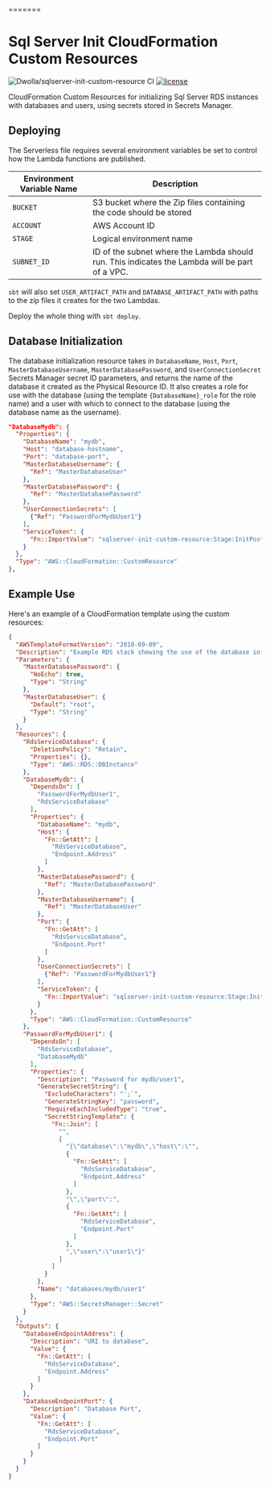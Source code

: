 =======
# Sql Server Init CloudFormation Custom Resources

![Dwolla/sqlserver-init-custom-resource CI](https://github.com/Dwolla/sqlserver-init-custom-resource/actions/workflows/ci.yml/badge.svg)
[![license](https://img.shields.io/github/license/Dwolla/sqlserver-init-custom-resource.svg?style=flat-square)]()

CloudFormation Custom Resources for initializing Sql Server RDS instances with databases and users, using secrets stored in Secrets Manager.

## Deploying

The Serverless file requires several environment variables be set to control how the Lambda functions are published.

| Environment Variable Name | Description |
|---------------------------|-------------|
|`BUCKET`|S3 bucket where the Zip files containing the code should be stored|
|`ACCOUNT`|AWS Account ID|
|`STAGE`|Logical environment name|
|`SUBNET_ID`|ID of the subnet where the Lambda should run. This indicates the Lambda will be part of a VPC.|

`sbt` will also set `USER_ARTIFACT_PATH` and `DATABASE_ARTIFACT_PATH` with paths to the zip files it creates for
the two Lambdas.

Deploy the whole thing with `sbt deploy`.

## Database Initialization

The database initialization resource takes in `DatabaseName`, `Host`, `Port`,
`MasterDatabaseUsername`, `MasterDatabasePassword`, and `UserConnectionSecret` 
Secrets Manager secret ID parameters, and returns the name of the database it 
created as the Physical Resource ID. It also creates a role for use with the 
database (using the template `{DatabaseName}_role` for the role name) and a 
user with which to connect to the database (using the database name as
the username).

```json
"DatabaseMydb": {
  "Properties": {
    "DatabaseName": "mydb",
    "Host": "database-hostname",
    "Port": "database-port",
    "MasterDatabaseUsername": {
      "Ref": "MasterDatabaseUser"
    },
    "MasterDatabasePassword": {
      "Ref": "MasterDatabasePassword"
    },
    "UserConnectionSecrets": [
      {"Ref": "PasswordForMydbUser1"}
    ],
    "ServiceToken": {
      "Fn::ImportValue": "sqlserver-init-custom-resource:Stage:InitPostgresDatabaseArn"
    }
  },
  "Type": "AWS::CloudFormation::CustomResource"
},
```

## Example Use

Here's an example of a CloudFormation template using the custom resources:

```json
{
  "AWSTemplateFormatVersion": "2010-09-09",
  "Description": "Example RDS stack showing the use of the database initialization custom resources",
  "Parameters": {
    "MasterDatabasePassword": {
      "NoEcho": true,
      "Type": "String"
    },
    "MasterDatabaseUser": {
      "Default": "root",
      "Type": "String"
    }
  },
  "Resources": {
    "RdsServiceDatabase": {
      "DeletionPolicy": "Retain",
      "Properties": {},
      "Type": "AWS::RDS::DBInstance"
    },
    "DatabaseMydb": {
      "DependsOn": [
        "PasswordForMydbUser1",
        "RdsServiceDatabase"
      ],
      "Properties": {
        "DatabaseName": "mydb",
        "Host": {
          "Fn::GetAtt": [
            "RdsServiceDatabase",
            "Endpoint.Address"
          ]
        },
        "MasterDatabasePassword": {
          "Ref": "MasterDatabasePassword"
        },
        "MasterDatabaseUsername": {
          "Ref": "MasterDatabaseUser"
        },
        "Port": {
          "Fn::GetAtt": [
            "RdsServiceDatabase",
            "Endpoint.Port"
          ]
        },
        "UserConnectionSecrets": [
          {"Ref": "PasswordForMydbUser1"}
        ],
        "ServiceToken": {
          "Fn::ImportValue": "sqlserver-init-custom-resource:Stage:InitPostgresDatabaseArn"
        }
      },
      "Type": "AWS::CloudFormation::CustomResource"
    },
    "PasswordForMydbUser1": {
      "DependsOn": [
        "RdsServiceDatabase",
        "DatabaseMydb"
      ],
      "Properties": {
        "Description": "Password for mydb/user1",
        "GenerateSecretString": {
          "ExcludeCharacters": "';`",
          "GenerateStringKey": "password",
          "RequireEachIncludedType": "true",
          "SecretStringTemplate": {
            "Fn::Join": [
              "",
              [
                "{\"database\":\"mydb\",\"host\":\"",
                {
                  "Fn::GetAtt": [
                    "RdsServiceDatabase",
                    "Endpoint.Address"
                  ]
                },
                "\",\"port\":",
                {
                  "Fn::GetAtt": [
                    "RdsServiceDatabase",
                    "Endpoint.Port"
                  ]
                },
                ",\"user\":\"user1\"}"
              ]
            ]
          }
        },
        "Name": "databases/mydb/user1"
      },
      "Type": "AWS::SecretsManager::Secret"
    }
  },
  "Outputs": {
    "DatabaseEndpointAddress": {
      "Description": "URI to database",
      "Value": {
        "Fn::GetAtt": [
          "RdsServiceDatabase",
          "Endpoint.Address"
        ]
      }
    },
    "DatabaseEndpointPort": {
      "Description": "Database Port",
      "Value": {
        "Fn::GetAtt": [
          "RdsServiceDatabase",
          "Endpoint.Port"
        ]
      }
    }
  }
}
```
